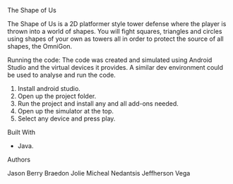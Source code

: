 The Shape of Us

The Shape of Us is a 2D platformer style tower defense where the player is thrown into a world of shapes. You will fight squares,
triangles and circles using shapes of your own as towers all in order to protect the source of all shapes, the OmniGon.

Running the code:
The code was created and simulated using Android Studio and the virtual devices it provides. A similar dev environment could be
used to analyse and run the code.

1. Install android studio.
2. Open up the project folder.
3. Run the project and install any and all add-ons needed.
4. Open up the simulator at the top.
5. Select any device and press play.

Built With
 - Java.

Authors

Jason Berry
Braedon Jolie
Micheal Nedantsis
Jeffherson Vega
